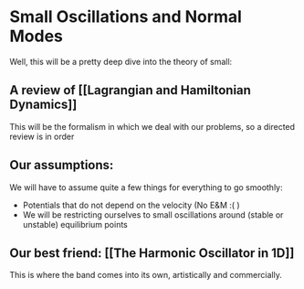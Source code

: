 # Small Oscillations and Normal Modes

Well, this will be a pretty deep dive into the theory of small:

## A review of [[Lagrangian and Hamiltonian Dynamics]]
This will be the formalism in which we deal with our problems, so a directed review is in order

## Our assumptions:
We will have to assume quite a few things for everything to go smoothly:

- Potentials that do not depend on the velocity (No E&M :( )
- We will be restricting ourselves to small oscillations around (stable or unstable) equilibrium points

## Our best friend: [[The Harmonic Oscillator in 1D]]
This is where the band comes into its own, artistically and commercially.